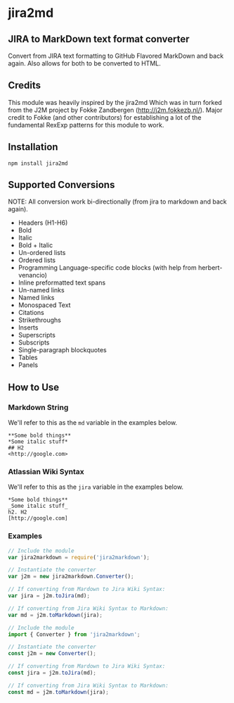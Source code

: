 # jira2md

## JIRA to MarkDown text format converter
Convert from JIRA text formatting to GitHub Flavored MarkDown and back again. Also allows for both to be converted to HTML.

## Credits
This module was heavily inspired by the jira2md 
Which was in turn forked from the J2M project by Fokke Zandbergen (http://j2m.fokkezb.nl/). 
Major credit to Fokke (and other contributors) for establishing a lot of the fundamental RexExp patterns for this module to work.

## Installation
```
npm install jira2md
```

## Supported Conversions
NOTE: All conversion work bi-directionally (from jira to markdown and back again).

* Headers (H1-H6)
* Bold
* Italic
* Bold + Italic
* Un-ordered lists
* Ordered lists
* Programming Language-specific code blocks (with help from herbert-venancio)
* Inline preformatted text spans
* Un-named links
* Named links
* Monospaced Text
* Citations
* Strikethroughs
* Inserts
* Superscripts
* Subscripts
* Single-paragraph blockquotes
* Tables
* Panels


## How to Use

### Markdown String

We'll refer to this as the `md` variable in the examples below.

```
**Some bold things**
*Some italic stuff*
## H2
<http://google.com>
```

### Atlassian Wiki Syntax

We'll refer to this as the `jira` variable in the examples below.

```
*Some bold things**
_Some italic stuff_
h2. H2
[http://google.com]
```

### Examples

```javascript | CommonJS
// Include the module
var jira2markdown = require('jira2markdown');

// Instantiate the converter
var j2m = new jira2markdown.Converter();

// If converting from Mardown to Jira Wiki Syntax:
var jira = j2m.toJira(md);

// If converting from Jira Wiki Syntax to Markdown:
var md = j2m.toMarkdown(jira);
```

```javascript | ES2015+
// Include the module
import { Converter } from 'jira2markdown';

// Instantiate the converter
const j2m = new Converter();

// If converting from Mardown to Jira Wiki Syntax:
const jira = j2m.toJira(md);

// If converting from Jira Wiki Syntax to Markdown:
const md = j2m.toMarkdown(jira);
```